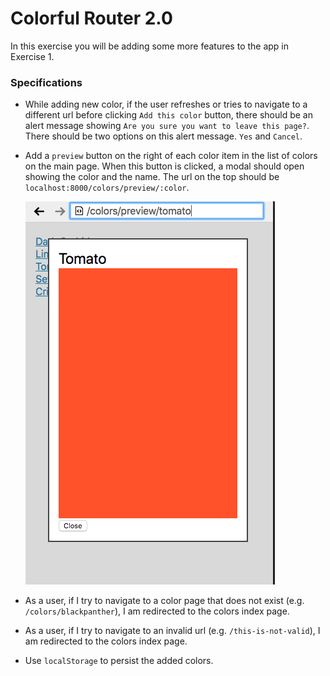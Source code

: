 # Colorful Router 2.0

In this exercise you will be adding some more features to the app in Exercise 1.

### Specifications

- While adding new color, if the user refreshes or tries to navigate to a different url before clicking `Add this color` button, there should be an alert message showing `Are you sure you want to leave this page?`. There should be two options on this alert message. `Yes` and `Cancel`.

- Add a `preview` button on the right of each color item in the list of colors on the main page. When this button is clicked, a modal should open showing the color and the name. The url on the top should be `localhost:8000/colors/preview/:color`.

  ![color preview](./color-preview.png)

- As a user, if I try to navigate to a color page that does not exist (e.g. `/colors/blackpanther`), I am redirected to the colors index page.

- As a user, if I try to navigate to an invalid url (e.g. `/this-is-not-valid`), I am redirected to the colors index page.

- Use `localStorage` to persist the added colors.

